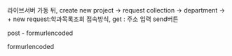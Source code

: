 라이브서버 가동 뒤,
create new project -> request collection -> department -> + new request:학과목록조회 접속방식, get : 주소 입력 send버튼

post - formurlencoded

formurlencoded
